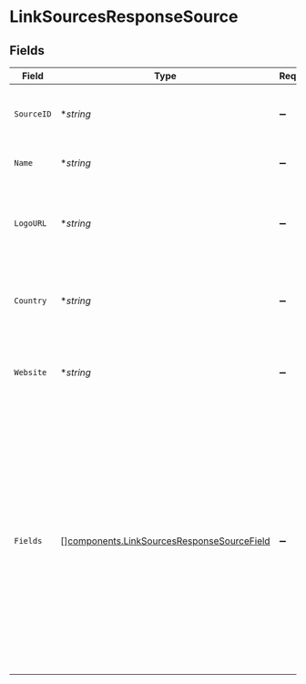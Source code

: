 # LinkSourcesResponseSource


## Fields

| Field                                                                                                                                                                                                                           | Type                                                                                                                                                                                                                            | Required                                                                                                                                                                                                                        | Description                                                                                                                                                                                                                     |
| ------------------------------------------------------------------------------------------------------------------------------------------------------------------------------------------------------------------------------- | ------------------------------------------------------------------------------------------------------------------------------------------------------------------------------------------------------------------------------- | ------------------------------------------------------------------------------------------------------------------------------------------------------------------------------------------------------------------------------- | ------------------------------------------------------------------------------------------------------------------------------------------------------------------------------------------------------------------------------- |
| `SourceID`                                                                                                                                                                                                                      | **string*                                                                                                                                                                                                                       | :heavy_minus_sign:                                                                                                                                                                                                              | Unique identifier of the source with Datadeck.                                                                                                                                                                                  |
| `Name`                                                                                                                                                                                                                          | **string*                                                                                                                                                                                                                       | :heavy_minus_sign:                                                                                                                                                                                                              | Name of the data source.                                                                                                                                                                                                        |
| `LogoURL`                                                                                                                                                                                                                       | **string*                                                                                                                                                                                                                       | :heavy_minus_sign:                                                                                                                                                                                                              | Url to display the data source logo, when available (can be null).                                                                                                                                                              |
| `Country`                                                                                                                                                                                                                       | **string*                                                                                                                                                                                                                       | :heavy_minus_sign:                                                                                                                                                                                                              | Country code of the data source in ISO 3166 format (2 characters).                                                                                                                                                              |
| `Website`                                                                                                                                                                                                                       | **string*                                                                                                                                                                                                                       | :heavy_minus_sign:                                                                                                                                                                                                              | Website of the data source, useful for resetting a password.                                                                                                                                                                    |
| `Fields`                                                                                                                                                                                                                        | [][components.LinkSourcesResponseSourceField](../../models/components/linksourcesresponsesourcefield.md)                                                                                                                        | :heavy_minus_sign:                                                                                                                                                                                                              | The required fields to be displayed to the user for entering his credentials. In Update mode (for changing a password), the Username value of the connection being updated will also be provided, to be displayed in read-only. |